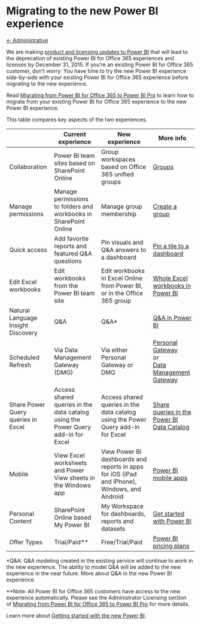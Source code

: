 ﻿<properties 
   pageTitle="Migrating to the new Power BI experience"
   description="Migrating to the new Power BI experience"
   services="powerbi" 
   documentationCenter="" 
   authors="v-aljenk" 
   manager="mblythe" 
   editor=""
   tags=""/>
 
<tags
   ms.service="powerbi"
   ms.devlang="NA"
   ms.topic="article"
   ms.tgt_pltfrm="NA"
   ms.workload="powerbi"
   ms.date="10/14/2015"
   ms.author="v-aljenk"/>

# Migrating to the new Power BI experience

[← Administrative](https://support.powerbi.com/knowledgebase/topics/63248-administrative)

We are making [product and licensing updates to Power BI](https://www.microsoft.com/en-us/powerBI/licensing.aspx) that will lead to the deprecation of existing Power BI for Office 365 experiences and licenses by December 31, 2015. If you’re an existing Power BI for Office 365 customer, don’t worry: You have time to try the new Power BI experience side-by-side with your existing Power BI for Office 365 experience before migrating to the new experience.

Read [Migrating from Power BI for Office 365 to Power BI Pro](http://go.microsoft.com/fwlink/?LinkId=619089) to learn how to migrate from your existing Power BI for Office 365 experience to the new Power BI experience.  

This table compares key aspects of the two experiences.

||Current experience|New experience|More info|
|---|---|---|---|
|Collaboration|Power BI team sites based on SharePoint Online|Group workspaces based on Office 365 unified groups|[Groups](https://support.powerbi.com/knowledgebase/articles/654247%20)|
|Manage permissions|Manage permissions to folders and workbooks in SharePoint Online|Manage group membership|<em>[﻿](https://support.powerbi.com/knowledgebase/articles/654250)</em>[﻿Create a group](https://support.powerbi.com/knowledgebase/articles/654250)<br />|
|Quick access|Add favorite reports and featured Q&amp;A questions|Pin visuals and Q&amp;A answers to a dashboard|[Pin a tile to a dashboard](https://support.powerbi.com/knowledgebase/articles/430323)|
|Edit Excel workbooks|Edit workbooks from the Power BI team site|Edit workbooks in Excel Online from Power BI, or in the Office 365 group|[Whole Excel workbooks in Power BI](https://support.powerbi.com/knowledgebase/articles/640168)|
|Natural Language Insight Discovery|Q&amp;A|Q&amp;A*|[Q&amp;A in Power BI](https://support.powerbi.com/knowledgebase/articles/474566)|
|Scheduled Refresh|Via Data Management Gateway (DMG)|Via either Personal Gateway or DMG|[Personal Gateway](https://support.powerbi.com/knowledgebase/articles/649846)<br />or<br />[Data Management Gateway](https://support.office.com/article/Introduction-to-Data-Management-Gateway-22C313B9-E758-435B-AB9E-AD5D6236D06F)|
|Share Power Query queries in Excel|Access shared queries in the data catalog using the Power Query add-in for Excel|Access shared queries in the data catalog using the Power Query add-in for Excel|[Share queries in the Power BI Data Catalog](https://support.office.com/article/Share-queries-in-the-Power-BI-Data-Catalog-353B6B69-47F8-422E-BF7E-DB70BCA51EEA)|
|Mobile|View Excel worksheets and Power View sheets in the Windows app|View Power BI dashboards and reports in apps for iOS (iPad and iPhone), Windows, and Android|[Power BI mobile apps](https://support.powerbi.com/knowledgebase/articles/652525)|
|Personal Content|SharePoint Online based My Power BI|My Workspace for dashboards, reports and datasets|[Get started with Power BI](https://support.powerbi.com/knowledgebase/articles/430814)|
|Offer Types|Trial/Paid**|Free/Trial/Paid|[Power BI pricing plans](https://powerbi.microsoft.com/pricing)|

\*Q&A: Q&A modeling created in the existing service will continue to work in the new experience. The ability to model Q&A will be added to the new experience in the near future. More about Q&A in the new Power BI experience.  

\*\*Note: All Power BI for Office 365 customers have access to the new experience automatically. Please see the Administrator Licensing section of [Migrating from Power BI for Office 365 to Power BI Pro](http://go.microsoft.com/fwlink/?LinkId=619089) for more details. 

Learn more about [Getting started with the new Power BI](https://support.powerbi.com/knowledgebase/articles/430814). 



